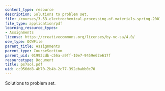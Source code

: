 ```yaml
---
content_type: resource
description: Solutions to problem set.
file: /courses/3-53-electrochemical-processing-of-materials-spring-2001/cc956dd84b702b4b2c77392ebabb0c70_ps7sol.pdf
file_type: application/pdf
learning_resource_types:
- Assignments
license: https://creativecommons.org/licenses/by-nc-sa/4.0/
ocw_type: OCWFile
parent_title: Assignments
parent_type: CourseSection
parent_uid: 01993cdb-c56a-a9ff-10e7-9459e62e617f
resourcetype: Document
title: ps7sol.pdf
uid: cc956dd8-4b70-2b4b-2c77-392ebabb0c70
---
```

Solutions to problem set.
